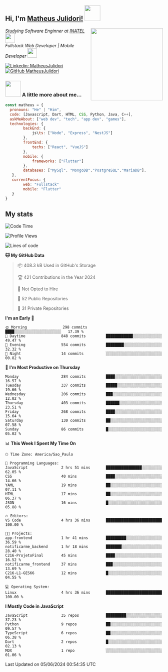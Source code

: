 <h2> Hi, I'm <a href="https://matheusjulidori.github.io" target="_blank">Matheus Julidori!</a> <img src="https://media.giphy.com/media/12oufCB0MyZ1Go/giphy.gif" width="50"></h2>
<img align='right' src="https://media.giphy.com/media/3oKIPnAiaMCws8nOsE/giphy.gif" width="230" height="auto">
<p><em>Studying Software Enginner at <a href="http://www.inatel.br" target="_blank">INATEL</a><img src="https://media.giphy.com/media/fYSnHlufseco8Fh93Z/giphy.gif" width="30"></br>
  Fullstack Web Developer | Mobile Developer <img src="https://media.giphy.com/media/WUlplcMpOCEmTGBtBW/giphy.gif" width="30">
</em></p>

[![Linkedin: MatheusJulidori](https://img.shields.io/badge/-MatheusJulidori-blue?style=flat-square&logo=Linkedin&logoColor=white&link=https://www.linkedin.com/in/MatheusJulidori/)](https://www.linkedin.com/in/MatheusJulidori/)
[![GitHub MatheusJulidori](https://img.shields.io/github/followers/matheusjulidori?label=follow&style=social)](https://github.com/MatheusJulidori)


### <img src="https://media.giphy.com/media/VgCDAzcKvsR6OM0uWg/giphy.gif" width="50"> A little more about me...  

```javascript
const matheus = {
  pronouns: "He" | "Him",
  code: [Javascript, Dart, HTML, CSS, Python, Java, C++],
  askMeAbout: ["web dev", "tech", "app dev", "games"],
  technologies: {
        backEnd: {
            js\ts: ["Node", "Express", "NestJS"]
        },
        frontEnd: {
            techs: ["React", "VueJS"]
        },
        mobile: {
            frameworks: ["Flutter"]
        },
        databases: ["MySql", "MongoDB","PostgreSQL","MariaDB"],
   },
   currentFocus: {
        web: "Fullstack"
        mobile: "Flutter"
   }
}
```
<h2>My stats</h2>

<!--START_SECTION:waka-->
![Code Time](http://img.shields.io/badge/Code%20Time-621%20hrs%2034%20mins-blue)

![Profile Views](http://img.shields.io/badge/Profile%20Views-0-blue)

![Lines of code](https://img.shields.io/badge/From%20Hello%20World%20I%27ve%20Written-6.7%20million%20lines%20of%20code-blue)

**🐱 My GitHub Data** 

> 📦 408.3 kB Used in GitHub's Storage 
 > 
> 🏆 421 Contributions in the Year 2024
 > 
> 🚫 Not Opted to Hire
 > 
> 📜 52 Public Repositories 
 > 
> 🔑 31 Private Repositories 
 > 
**I'm an Early 🐤** 

```text
🌞 Morning                298 commits         ████░░░░░░░░░░░░░░░░░░░░░   17.39 % 
🌆 Daytime                848 commits         ████████████░░░░░░░░░░░░░   49.47 % 
🌃 Evening                554 commits         ████████░░░░░░░░░░░░░░░░░   32.32 % 
🌙 Night                  14 commits          ░░░░░░░░░░░░░░░░░░░░░░░░░   00.82 % 
```
📅 **I'm Most Productive on Thursday** 

```text
Monday                   284 commits         ████░░░░░░░░░░░░░░░░░░░░░   16.57 % 
Tuesday                  337 commits         █████░░░░░░░░░░░░░░░░░░░░   19.66 % 
Wednesday                206 commits         ███░░░░░░░░░░░░░░░░░░░░░░   12.02 % 
Thursday                 403 commits         ██████░░░░░░░░░░░░░░░░░░░   23.51 % 
Friday                   268 commits         ████░░░░░░░░░░░░░░░░░░░░░   15.64 % 
Saturday                 130 commits         ██░░░░░░░░░░░░░░░░░░░░░░░   07.58 % 
Sunday                   86 commits          █░░░░░░░░░░░░░░░░░░░░░░░░   05.02 % 
```


📊 **This Week I Spent My Time On** 

```text
🕑︎ Time Zone: America/Sao_Paulo

💬 Programming Languages: 
JavaScript               2 hrs 51 mins       ████████████████░░░░░░░░░   62.05 % 
CSS                      40 mins             ████░░░░░░░░░░░░░░░░░░░░░   14.66 % 
YAML                     19 mins             ██░░░░░░░░░░░░░░░░░░░░░░░   07.11 % 
HTML                     17 mins             ██░░░░░░░░░░░░░░░░░░░░░░░   06.37 % 
JSON                     16 mins             █░░░░░░░░░░░░░░░░░░░░░░░░   05.88 % 

🔥 Editors: 
VS Code                  4 hrs 36 mins       █████████████████████████   100.00 % 

🐱‍💻 Projects: 
app-frontend             1 hr 41 mins        █████████░░░░░░░░░░░░░░░░   36.59 % 
notificarme_backend      1 hr 18 mins        ███████░░░░░░░░░░░░░░░░░░   28.40 % 
C216-ProjetoFinal        45 mins             ████░░░░░░░░░░░░░░░░░░░░░   16.52 % 
notificarme_frontend     37 mins             ███░░░░░░░░░░░░░░░░░░░░░░   13.69 % 
C216-L1-GES66            12 mins             █░░░░░░░░░░░░░░░░░░░░░░░░   04.55 % 

💻 Operating System: 
Linux                    4 hrs 36 mins       █████████████████████████   100.00 % 
```

**I Mostly Code in JavaScript** 

```text
JavaScript               35 repos            █████████░░░░░░░░░░░░░░░░   37.23 % 
Python                   9 repos             ██░░░░░░░░░░░░░░░░░░░░░░░   09.57 % 
TypeScript               6 repos             ██░░░░░░░░░░░░░░░░░░░░░░░   06.38 % 
Dart                     2 repos             █░░░░░░░░░░░░░░░░░░░░░░░░   02.13 % 
MDX                      1 repo              ░░░░░░░░░░░░░░░░░░░░░░░░░   01.06 % 
```




 Last Updated on 05/06/2024 00:54:35 UTC
<!--END_SECTION:waka-->
